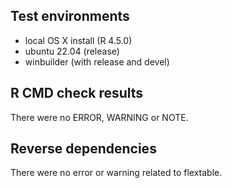 ## Test environments

- local OS X install (R 4.5.0)
- ubuntu 22.04 (release)
- winbuilder (with release and devel) 

## R CMD check results

There were no ERROR, WARNING or NOTE.

## Reverse dependencies

There were no error or warning related to flextable.
